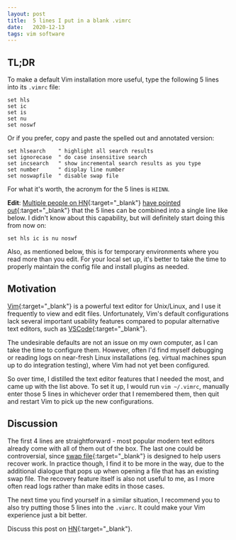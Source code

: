 ```yaml
---
layout: post
title:  5 lines I put in a blank .vimrc
date:   2020-12-13
tags: vim software
---
```

## TL;DR
To make a default Vim installation more useful, type the following 5 lines into its `.vimrc` file:

```
set hls
set ic
set is
set nu
set noswf
```

Or if you prefer, copy and paste the spelled out and annotated version:

```
set hlsearch    " highlight all search results
set ignorecase  " do case insensitive search 
set incsearch   " show incremental search results as you type
set number      " display line number
set noswapfile  " disable swap file
```

For what it's worth, the acronym for the 5 lines is `HIINN`.

**Edit**: [Multiple people on HN](https://news.ycombinator.com/item?id=25410751){:target="_blank"} [have pointed out](https://news.ycombinator.com/item?id=25410742){:target="_blank"} that the 5 lines can be combined into a single line like below. I didn't know about this capability, but will definitely start doing this from now on:

```
set hls ic is nu noswf
```

Also, as mentioned below, this is for temporary environments where you read more than you edit. For your local set up, it's better to take the time to properly maintain the config file and install plugins as needed.

## Motivation
[Vim](https://www.vim.org/){:target="_blank"} is a powerful text editor for Unix/Linux, and I use it frequently to view and edit files. Unfortunately, Vim's default configurations lack several important usability features compared to popular alternative text editors, such as [VSCode](https://code.visualstudio.com/){:target="_blank"}.

The undesirable defaults are not an issue on my own computer, as I can take the time to configure them. However, often I'd find myself debugging or reading logs on near-fresh Linux installations (eg. virtual machines spun up to do integration testing), where Vim had not yet been configured.

So over time, I distilled the text editor features that I needed the most, and came up with the list above. To set it up, I would run `vim ~/.vimrc`, manually enter those 5 lines in whichever order that I remembered them, then quit and restart Vim to pick up the new configurations.

## Discussion
The first 4 lines are straightforward - most popular modern text editors already come with all of them out of the box. The last one could be controversial, since [swap file](http://vimdoc.sourceforge.net/htmldoc/recover.html#swap-file){:target="_blank"} is designed to help users recover work. In practice though, I find it to be more in the way, due to the additional dialogue that pops up when opening a file that has an existing swap file. The recovery feature itself is also not useful to me, as I more often read logs rather than make edits in those cases.

The next time you find yourself in a similar situation, I recommend you to also try putting those 5 lines into the `.vimrc`. It could make your Vim experience just a bit better.

Discuss this post on [HN](https://news.ycombinator.com/item?id=25410390){:target="_blank"}.
